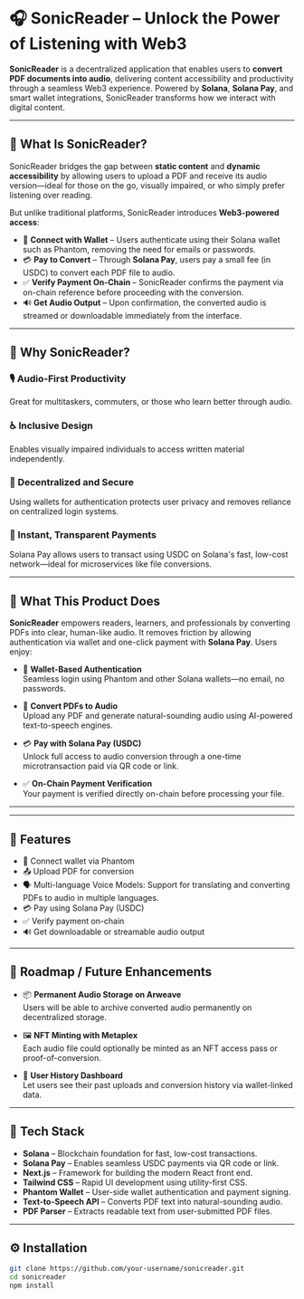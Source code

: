 # 🎧 SonicReader – Unlock the Power of Listening with Web3

**SonicReader** is a decentralized application that enables users to **convert PDF documents into audio**, delivering content accessibility and productivity through a seamless Web3 experience. Powered by **Solana**, **Solana Pay**, and smart wallet integrations, SonicReader transforms how we interact with digital content.

---

## 📌 What Is SonicReader?

SonicReader bridges the gap between **static content** and **dynamic accessibility** by allowing users to upload a PDF and receive its audio version—ideal for those on the go, visually impaired, or who simply prefer listening over reading.

But unlike traditional platforms, SonicReader introduces **Web3-powered access**:

- 🔐 **Connect with Wallet** – Users authenticate using their Solana wallet such as Phantom, removing the need for emails or passwords.
- 💳 **Pay to Convert** – Through **Solana Pay**, users pay a small fee (in USDC) to convert each PDF file to audio.
- ✅ **Verify Payment On-Chain** – SonicReader confirms the payment via on-chain reference before proceeding with the conversion.
- 🔊 **Get Audio Output** – Upon confirmation, the converted audio is streamed or downloadable immediately from the interface.

---

## 🎯 Why SonicReader?

### 🎙️ Audio-First Productivity  
Great for multitaskers, commuters, or those who learn better through audio.

### ♿ Inclusive Design  
Enables visually impaired individuals to access written material independently.

### 🔗 Decentralized and Secure  
Using wallets for authentication protects user privacy and removes reliance on centralized login systems.

### 💸 Instant, Transparent Payments  
Solana Pay allows users to transact using USDC on Solana's fast, low-cost network—ideal for microservices like file conversions.

---

## 📌 What This Product Does

**SonicReader** empowers readers, learners, and professionals by converting PDFs into clear, human-like audio. It removes friction by allowing authentication via wallet and one-click payment with **Solana Pay**. Users enjoy:

- 🔐 **Wallet-Based Authentication**  
  Seamless login using Phantom and other Solana wallets—no email, no passwords.

- 📄 **Convert PDFs to Audio**  
  Upload any PDF and generate natural-sounding audio using AI-powered text-to-speech engines.

- 💳 **Pay with Solana Pay (USDC)**  
  Unlock full access to audio conversion through a one-time microtransaction paid via QR code or link.

- ✅ **On-Chain Payment Verification**  
  Your payment is verified directly on-chain before processing your file.

---

---

## 🧪 Features

- 🔗 Connect wallet via Phantom
- 📤 Upload PDF for conversion
- 🗣️ Multi-language Voice Models: Support for translating and converting PDFs to audio in multiple languages.
- 💳 Pay using Solana Pay (USDC)
- ✅ Verify payment on-chain
- 🔊 Get downloadable or streamable audio output

---

## 🚧 Roadmap / Future Enhancements

- 📦 **Permanent Audio Storage on Arweave**  
  Users will be able to archive converted audio permanently on decentralized storage.

- 🖼️ **NFT Minting with Metaplex**  
  Each audio file could optionally be minted as an NFT access pass or proof-of-conversion.

- 👥 **User History Dashboard**  
  Let users see their past uploads and conversion history via wallet-linked data.

---

## 🧰 Tech Stack

- **Solana** – Blockchain foundation for fast, low-cost transactions.
- **Solana Pay** – Enables seamless USDC payments via QR code or link.
- **Next.js** – Framework for building the modern React front end.
- **Tailwind CSS** – Rapid UI development using utility-first CSS.
- **Phantom Wallet** – User-side wallet authentication and payment signing.
- **Text-to-Speech API** – Converts PDF text into natural-sounding audio.
- **PDF Parser** – Extracts readable text from user-submitted PDF files.

---

## ⚙️ Installation

```bash
git clone https://github.com/your-username/sonicreader.git
cd sonicreader
npm install

